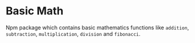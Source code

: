 # Basic Math

Npm package which contains basic mathematics functions like `addition`, `subtraction`, `multiplication`, `division` and `fibonacci`.
